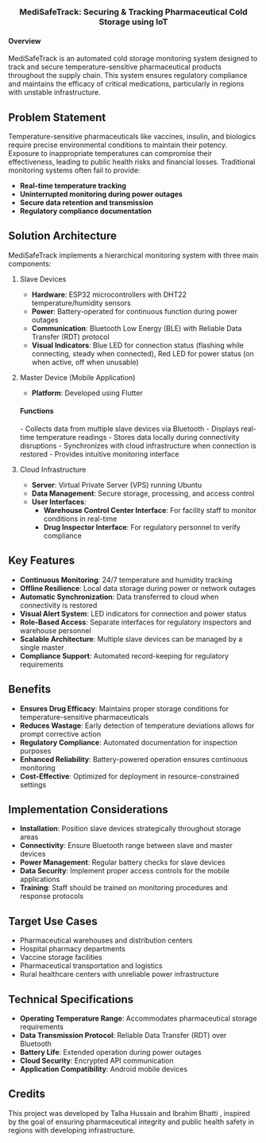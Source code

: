 <h3 align="center">MediSafeTrack: Securing & Tracking Pharmaceutical Cold Storage using IoT</h3>

<h4>Overview</h4>
MediSafeTrack is an automated cold storage monitoring system designed to track and secure temperature-sensitive pharmaceutical products throughout the supply chain. This system ensures regulatory compliance and maintains the efficacy of critical medications, particularly in regions with unstable infrastructure.

## Problem Statement
Temperature-sensitive pharmaceuticals like vaccines, insulin, and biologics require precise environmental conditions to maintain their potency. Exposure to inappropriate temperatures can compromise their effectiveness, leading to public health risks and financial losses. Traditional monitoring systems often fail to provide:
- **Real-time temperature tracking**
- **Uninterrupted monitoring during power outages** 
- **Secure data retention and transmission**
- **Regulatory compliance documentation** 

## Solution Architecture
MediSafeTrack implements a hierarchical monitoring system with three main components:

1. Slave Devices
   - **Hardware**: ESP32 microcontrollers with DHT22 temperature/humidity sensors
   - **Power**: Battery-operated for continuous function during power outages
   - **Communication**: Bluetooth Low Energy (BLE) with Reliable Data Transfer (RDT) protocol
   - **Visual Indicators**: Blue LED for connection status (flashing while connecting, steady when connected), Red LED for power status (on when active, off when unusable)
   
2. Master Device (Mobile Application)
    - **Platform**: Developed using Flutter
    <h4>Functions</h4>
    - Collects data from multiple slave devices via Bluetooth
    - Displays real-time temperature readings
    - Stores data locally during connectivity disruptions
    - Synchronizes with cloud infrastructure when connection is restored
    - Provides intuitive monitoring interface

3. Cloud Infrastructure
    - **Server**: Virtual Private Server (VPS) running Ubuntu
    - **Data Management**: Secure storage, processing, and access control
    - **User Interfaces**:
      - **Warehouse Control Center Interface**: For facility staff to monitor conditions in real-time
      - **Drug Inspector Interface**: For regulatory personnel to verify compliance

## Key Features
- **Continuous Monitoring**: 24/7 temperature and humidity tracking
- **Offline Resilience**: Local data storage during power or network outages
- **Automatic Synchronization**: Data transferred to cloud when connectivity is restored
- **Visual Alert System**: LED indicators for connection and power status
- **Role-Based Access**: Separate interfaces for regulatory inspectors and warehouse personnel
- **Scalable Architecture**: Multiple slave devices can be managed by a single master
- **Compliance Support**: Automated record-keeping for regulatory requirements

## Benefits
- **Ensures Drug Efficacy**: Maintains proper storage conditions for temperature-sensitive pharmaceuticals
- **Reduces Wastage**: Early detection of temperature deviations allows for prompt corrective action
- **Regulatory Compliance**: Automated documentation for inspection purposes
- **Enhanced Reliability**: Battery-powered operation ensures continuous monitoring
- **Cost-Effective**: Optimized for deployment in resource-constrained settings

## Implementation Considerations
- **Installation**: Position slave devices strategically throughout storage areas
- **Connectivity**: Ensure Bluetooth range between slave and master devices
- **Power Management**: Regular battery checks for slave devices
- **Data Security**: Implement proper access controls for the mobile applications
- **Training**: Staff should be trained on monitoring procedures and response protocols

## Target Use Cases
- Pharmaceutical warehouses and distribution centers
- Hospital pharmacy departments
- Vaccine storage facilities
- Pharmaceutical transportation and logistics
- Rural healthcare centers with unreliable power infrastructure

## Technical Specifications
- **Operating Temperature Range**: Accommodates pharmaceutical storage requirements
- **Data Transmission Protocol**: Reliable Data Transfer (RDT) over Bluetooth
- **Battery Life**: Extended operation during power outages
- **Cloud Security**: Encrypted API communication
- **Application Compatibility**: Android mobile devices

## Credits
This project was developed by Talha Hussain and Ibrahim Bhatti , inspired by the goal of ensuring pharmaceutical integrity and public health safety in regions with developing infrastructure.
